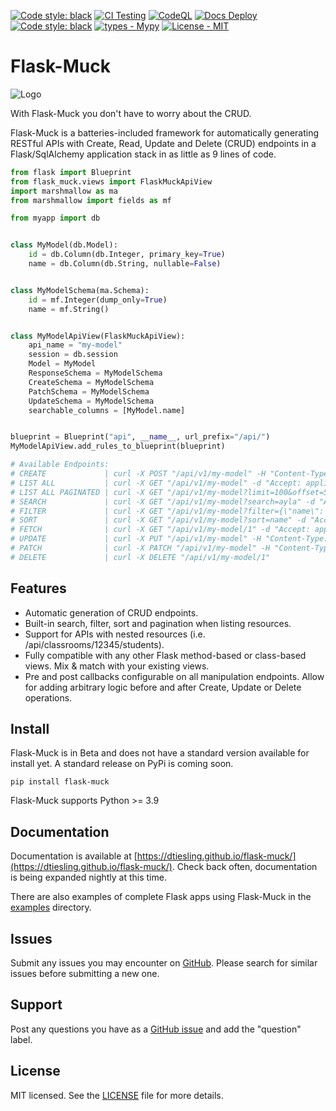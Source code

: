 [![Code style: black](https://img.shields.io/badge/code%20style-black-000000.svg)](https://github.com/psf/black)
[![CI Testing](https://github.com/dtiesling/flask-muck/actions/workflows/test.yml/badge.svg?branch=main)](https://github.com/dtiesling/flask-muck/actions/workflows/test.yml)
[![CodeQL](https://github.com/dtiesling/flask-muck/actions/workflows/github-code-scanning/codeql/badge.svg)](https://github.com/dtiesling/flask-muck/actions/workflows/github-code-scanning/codeql)
[![Docs Deploy](https://github.com/dtiesling/flask-muck/actions/workflows/docs.yml/badge.svg)](https://github.com/dtiesling/flask-muck/actions/workflows/docs.yml)
[![Code style: black](https://img.shields.io/badge/code%20style-black-000000.svg)](https://github.com/psf/black)
[![types - Mypy](https://img.shields.io/badge/types-Mypy-blue.svg)](https://github.com/python/mypy)
[![License - MIT](https://img.shields.io/badge/license-MIT-9400d3.svg)](https://spdx.org/licenses/)

# Flask-Muck

![Logo](https://dtiesling.github.io/flask-muck/img/logo.png)

With Flask-Muck you don't have to worry about the CRUD.

Flask-Muck is a batteries-included framework for automatically generating RESTful APIs with Create, Read, 
Update and Delete (CRUD) endpoints in a Flask/SqlAlchemy application stack in as little as 9 lines of code. 



```python
from flask import Blueprint
from flask_muck.views import FlaskMuckApiView
import marshmallow as ma
from marshmallow import fields as mf

from myapp import db


class MyModel(db.Model):
    id = db.Column(db.Integer, primary_key=True)
    name = db.Column(db.String, nullable=False)


class MyModelSchema(ma.Schema):
    id = mf.Integer(dump_only=True)
    name = mf.String()


class MyModelApiView(FlaskMuckApiView):
    api_name = "my-model"
    session = db.session
    Model = MyModel
    ResponseSchema = MyModelSchema
    CreateSchema = MyModelSchema
    PatchSchema = MyModelSchema
    UpdateSchema = MyModelSchema
    searchable_columns = [MyModel.name]


blueprint = Blueprint("api", __name__, url_prefix="/api/")
MyModelApiView.add_rules_to_blueprint(blueprint)

# Available Endpoints:
# CREATE             | curl -X POST "/api/v1/my-model" -H "Content-Type: application/json" \-d "{\"name\": \"Ayla\"}"
# LIST ALL           | curl -X GET "/api/v1/my-model" -d "Accept: application/json"
# LIST ALL PAGINATED | curl -X GET "/api/v1/my-model?limit=100&offset=50" -d "Accept: application/json"
# SEARCH             | curl -X GET "/api/v1/my-model?search=ayla" -d "Accept: application/json"
# FILTER             | curl -X GET "/api/v1/my-model?filter={\"name\": \"Ayla\"}" -d "Accept: application/json"
# SORT               | curl -X GET "/api/v1/my-model?sort=name" -d "Accept: application/json"
# FETCH              | curl -X GET "/api/v1/my-model/1" -d "Accept: application/json"
# UPDATE             | curl -X PUT "/api/v1/my-model" -H "Content-Type: application/json" \-d "{\"name\": \"Ayla\"}"
# PATCH              | curl -X PATCH "/api/v1/my-model" -H "Content-Type: application/json" \-d "{\"name\": \"Ayla\"}"
# DELETE             | curl -X DELETE "/api/v1/my-model/1"
```

## Features
- Automatic generation of CRUD endpoints.
- Built-in search, filter, sort and pagination when listing resources.
- Support for APIs with nested resources (i.e. /api/classrooms/12345/students).
- Fully compatible with any other Flask method-based or class-based views. Mix & match with your existing views.
- Pre and post callbacks configurable on all manipulation endpoints. Allow for adding arbitrary logic before and after Create, Update or Delete operations.


## Install

Flask-Muck is in Beta and does not have a standard version available for install yet. A standard release on PyPi is coming soon.

`pip install flask-muck`

Flask-Muck supports Python >= 3.9

## Documentation

Documentation is available at [https://dtiesling.github.io/flask-muck/](https://dtiesling.github.io/flask-muck/). Check 
back often, documentation is being expanded nightly at this time.

There are also examples of complete Flask apps using Flask-Muck in the [examples](./examples) directory.

## Issues

Submit any issues you may encounter on [GitHub](https://github.com/dtiesling/flask-muck/issues). Please search for 
similar issues before submitting a new one.

## Support
Post any questions you have as a [GitHub issue](https://github.com/dtiesling/flask-muck/issues) and add the "question" label.

## License

MIT licensed. See the [LICENSE](./LICENSE) file for more details.



